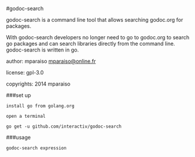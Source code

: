 #godoc-search

godoc-search is a command line tool that allows searching godoc.org for packages.

With godoc-search developers no longer need to go to godoc.org to search go packages and can search libraries directly from the command line. godoc-search is written in go.

author: mparaiso <mparaiso@online.fr>

license: gpl-3.0

copyrights: 2014 mparaiso

###set up

	install go from golang.org
	
	open a terminal

	go get -u github.com/interactiv/godoc-search
	
###usage

	godoc-search expression

	